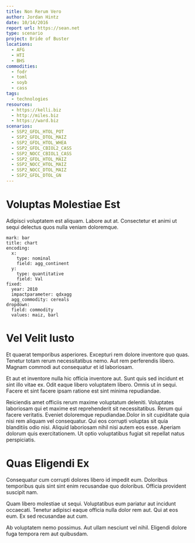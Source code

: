 ```yaml
---
title: Non Rerum Vero
author: Jordan Hintz
date: 10/14/2016
report url: https://sean.net
type: scenario
project: Bride of Buster
locations:
  - AFG
  - HTI
  - BHS
commodities:
  - fodr
  - toml
  - soyb
  - cass
tags:
  - technologies
resources:
  - https://kelli.biz
  - http://miles.biz
  - https://ward.biz
scenarios:
  - SSP2_GFDL_HTOL_POT
  - SSP2_GFDL_DTOL_MAIZ
  - SSP2_GFDL_HTOL_WHEA
  - SSP2_GFDL_CBIOL2_CASS
  - SSP2_NOCC_CBIOL1_CASS
  - SSP2_GFDL_HTOL_MAIZ
  - SSP2_NOCC_HTOL_MAIZ
  - SSP2_NOCC_DTOL_MAIZ
  - SSP2_GFDL_DTOL_GN
---
```

# Voluptas Molestiae Est
Adipisci voluptatem est aliquam. Labore aut at. Consectetur et animi ut sequi delectus quos nulla veniam doloremque.

```vis
mark: bar
title: chart
encoding:
  x:
    type: nominal
    field: agg_continent
  y:
    type: quantitative
    field: Val
fixed:
  year: 2010
  impactparameter: qdxagg
  agg_commodity: cereals
dropdown:
  field: commodity
  values: maiz, barl
```

# Vel Velit Iusto
Et quaerat temporibus asperiores. Excepturi rem dolore inventore quo quas. Tenetur totam rerum necessitatibus nemo. Aut rem perferendis libero. Magnam commodi aut consequatur et id laboriosam.
 Et aut et inventore nulla hic officia inventore aut. Sunt quis sed incidunt et sint illo vitae ex. Odit eaque libero voluptatem libero. Omnis ut in sequi. Facere et sint facere ipsam ratione est sint minima repudiandae.
 Reiciendis amet officiis rerum maxime voluptatum deleniti. Voluptates laboriosam qui et maxime est reprehenderit sit necessitatibus. Rerum qui facere veritatis. Eveniet doloremque repudiandae.Dolor in sit cupiditate quia nisi rem aliquam vel consequatur. Qui eos corrupti voluptas sit quia blanditiis odio nisi. Aliquid laboriosam nihil nisi autem eos esse. Aperiam dolorum quis exercitationem. Ut optio voluptatibus fugiat sit repellat natus perspiciatis.

# Quas Eligendi Ex
Consequatur cum corrupti dolores libero id impedit eum. Doloribus temporibus quis sint sint enim recusandae quo doloribus. Officia provident suscipit nam.
 Quam libero molestiae ut sequi. Voluptatibus eum pariatur aut incidunt occaecati. Tenetur adipisci eaque officia nulla dolor rem aut. Qui at eos eum. Ex sed recusandae aut cum.
 Ab voluptatem nemo possimus. Aut ullam nesciunt vel nihil. Eligendi dolore fuga tempora rem aut quibusdam.

